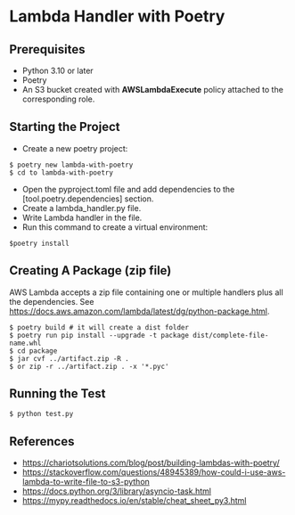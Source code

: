 # Lambda Handler with Poetry

## Prerequisites
- Python 3.10 or later
- Poetry
- An S3 bucket created with **AWSLambdaExecute** policy attached to the corresponding role.

## Starting the Project
- Create a new poetry project:
```
$ poetry new lambda-with-poetry
$ cd to lambda-with-poetry
```
- Open the pyproject.toml file and add dependencies to the [tool.poetry.dependencies] section.
- Create a lambda_handler.py file.
- Write Lambda handler in the file.
- Run this command to create a virtual environment:
```
$poetry install
```

## Creating A Package (zip file)
AWS Lambda accepts a zip file containing one or multiple handlers plus all the dependencies. See https://docs.aws.amazon.com/lambda/latest/dg/python-package.html.

```
$ poetry build # it will create a dist folder
$ poetry run pip install --upgrade -t package dist/complete-file-name.whl
$ cd package 
$ jar cvf ../artifact.zip -R .
$ or zip -r ../artifact.zip . -x '*.pyc'
```

## Running the Test
```
$ python test.py
```

## References
- https://chariotsolutions.com/blog/post/building-lambdas-with-poetry/
- https://stackoverflow.com/questions/48945389/how-could-i-use-aws-lambda-to-write-file-to-s3-python
- https://docs.python.org/3/library/asyncio-task.html
- https://mypy.readthedocs.io/en/stable/cheat_sheet_py3.html
